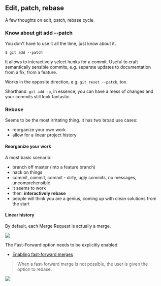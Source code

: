 ## Edit, patch, rebase

A few thoughts on edit, patch, rebase cycle.


### Know about git add --patch

You don't have to use it all the time, just know about it.

```
$ git add --patch
```

It allows to interactively select hunks for a commit. Useful to craft
semantically sensible commits, e.g. separate updates to documentation from a
fix, from a feature.

Works in the opposite direction, e.g. `git reset --patch`, too.

Shorthand: `git add -p`, in essence, you can have a mess of changes and your
commits still look fantastic.

### Rebase

Seems to be the most irritating thing. It has two broad use cases:

* reorganize your own work
* allow for a linear project history

#### Reorganize your work

A most basic scenario:

* branch off master (into a feature branch)
* hack on things
* commit, commit, commit - dirty, ugly commits, no messages, uncomprehensible
* it seems to work
* then: **interactively rebase**
* people will think you are a genius, coming up with clean solutions from the start

#### Linear history

By default, each Merge Request is actually a merge.

![](static/gitlab-squash.png)

The Fast-Forward option needs to be explicitly enabled:

* [Enabling fast-forward
  merges](https://docs.gitlab.com/ee/user/project/merge_requests/fast_forward_merge.html)

> When a fast-forward merge is not possible, the user is given the option to
> rebase.

![](static/gitlab-merge-commit.png)
